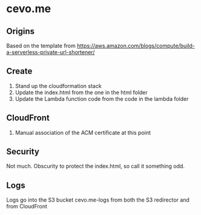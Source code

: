 # cevo.me

## Origins

Based on the template from https://aws.amazon.com/blogs/compute/build-a-serverless-private-url-shortener/

## Create

1. Stand up the cloudformation stack
1. Update the index.html from the one in the html folder
1. Update the Lambda function code from the code in the lambda folder

## CloudFront

1. Manual association of the ACM certificate at this point

## Security

Not much. Obscurity to protect the index.html, so call it something odd.

## Logs

Logs go into the S3 bucket cevo.me-logs from both the S3 redirector and from CloudFront 
